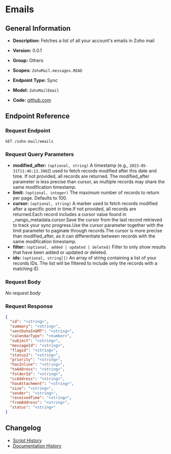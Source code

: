 <!-- BEGIN GENERATED CONTENT -->
# Emails

## General Information

- **Description:** Fetches a list of all your account's emails in Zoho mail

- **Version:** 0.0.1
- **Group:** Others
- **Scopes:** `ZohoMail.messages.READ`
- **Endpoint Type:** Sync
- **Model:** `ZohoMailEmail`
- **Code:** [github.com](https://github.com/NangoHQ/integration-templates/tree/main/integrations/zoho-mail/syncs/emails.ts)


## Endpoint Reference

### Request Endpoint

`GET /zoho-mail/emails`

### Request Query Parameters

- **modified_after:** `(optional, string)` A timestamp (e.g., `2023-05-31T11:46:13.390Z`) used to fetch records modified after this date and time. If not provided, all records are returned. The modified_after parameter is less precise than cursor, as multiple records may share the same modification timestamp.
- **limit:** `(optional, integer)` The maximum number of records to return per page. Defaults to 100.
- **cursor:** `(optional, string)` A marker used to fetch records modified after a specific point in time.If not provided, all records are returned.Each record includes a cursor value found in _nango_metadata.cursor.Save the cursor from the last record retrieved to track your sync progress.Use the cursor parameter together with the limit parameter to paginate through records.The cursor is more precise than modified_after, as it can differentiate between records with the same modification timestamp.
- **filter:** `(optional, added | updated | deleted)` Filter to only show results that have been added or updated or deleted.
- **ids:** `(optional, string[])` An array of string containing a list of your records IDs. The list will be filtered to include only the records with a matching ID.

### Request Body

_No request body_

### Request Response

```json
{
  "id": "<string>",
  "summary": "<string>",
  "sentDateInGMT": "<string>",
  "calendarType": "<number>",
  "subject": "<string>",
  "messageId": "<string>",
  "flagid": "<string>",
  "status2": "<string>",
  "priority": "<string>",
  "hasInline": "<string>",
  "toAddress": "<string>",
  "folderId": "<string>",
  "ccAddress": "<string>",
  "hasAttachment": "<string>",
  "size": "<string>",
  "sender": "<string>",
  "receivedTime": "<string>",
  "fromAddress": "<string>",
  "status": "<string>"
}
```

## Changelog

- [Script History](https://github.com/NangoHQ/integration-templates/commits/main/integrations/zoho-mail/syncs/emails.ts)
- [Documentation History](https://github.com/NangoHQ/integration-templates/commits/main/integrations/zoho-mail/syncs/emails.md)

<!-- END  GENERATED CONTENT -->

